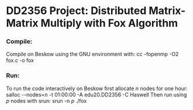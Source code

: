# DD2356 Project: Distributed Matrix-Matrix Multiply with Fox Algorithm

### Compile:
Compile on Beskow using the GNU environment with:
	cc -fopenmp -O2 fox.c -o fox
### Run:
To run the code interactively on Beskow first allocate *n* nodes for one hour:
       	salloc --nodes=*n* -t 01:00:00 -A edu20.DD2356 -C Haswell
Then run using *p* nodes with srun:
        srun -n *p* ./fox